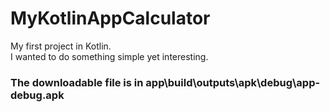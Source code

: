 # MyKotlinAppCalculator
My first project in Kotlin. <br>
I wanted to do something simple yet interesting. <br>
### The downloadable file is in app\build\outputs\apk\debug\app-debug.apk